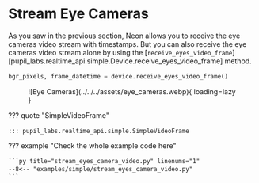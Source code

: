 # Stream Eye Cameras

<!-- badge:product Neon -->
<!-- badge:version +1.1.2 -->

As you saw in the previous section, Neon allows you to receive the eye cameras video stream with timestamps.
But you can also receive the eye cameras video stream alone by using the [`receive_eyes_video_frame`][pupil_labs.realtime_api.simple.Device.receive_eyes_video_frame] method.

```py linenums="0"
bgr_pixels, frame_datetime = device.receive_eyes_video_frame()
```

<figure markdown="span">
![Eye Cameras](../../../assets/eye_cameras.webp){ loading=lazy }
</figure>

??? quote "SimpleVideoFrame"

    ::: pupil_labs.realtime_api.simple.SimpleVideoFrame

??? example "Check the whole example code here"

    ```py title="stream_eyes_camera_video.py" linenums="1"
    --8<-- "examples/simple/stream_eyes_camera_video.py"
    ```
